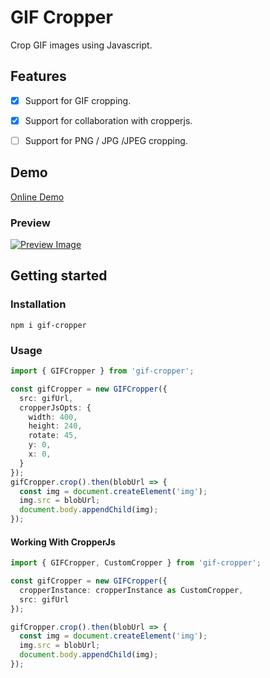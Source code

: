 # GIF Cropper

Crop GIF images using Javascript.

## Features

- [x] Support for GIF cropping.
- [x] Support for collaboration with cropperjs.
- [ ] Support for PNG / JPG /JPEG cropping.


## Demo

[Online Demo](https://gif-cropper-stdsuperman.vercel.app/)

### Preview

[![Preview Image](https://s4.ax1x.com/2022/02/20/HOBew4.png)](https://imgtu.com/i/HOBew4)

## Getting started

### Installation

```shell
npm i gif-cropper
```


### Usage

```ts
import { GIFCropper } from 'gif-cropper';

const gifCropper = new GIFCropper({
  src: gifUrl,
  cropperJsOpts: {
    width: 400,
    height: 240,
    rotate: 45,
    y: 0,
    x: 0,
  }
});
gifCropper.crop().then(blobUrl => {
  const img = document.createElement('img');
  img.src = blobUrl;
  document.body.appendChild(img);
});
```

#### Working With CropperJs

```ts
import { GIFCropper, CustomCropper } from 'gif-cropper';

const gifCropper = new GIFCropper({
  cropperInstance: cropperInstance as CustomCropper,
  src: gifUrl
});

gifCropper.crop().then(blobUrl => {
  const img = document.createElement('img');
  img.src = blobUrl;
  document.body.appendChild(img);
});
```